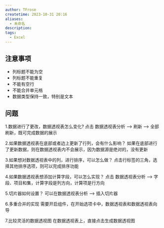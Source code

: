 ```yaml
---
author: TFrose
createtime: 2023-10-31 20:16
aliases:
  - 未命名
description: 
tags:
  - Excel
---
```


## 注意事项
- 列标题不能为空
- 列标题不能重复
- 不能有空行
- 不能合并单元格
- 数据类型保持一致，特别是文本

## 问题
1.数据进行了更改，数据透视表怎么变化?
点击  数据透视表分析 -->  刷新  -->  全部刷新，既可完成数据的展示

2.如果数据透视表在底部或者边上更新了行列，会有什么影响？
如果在底部进行了更新数据，则在数据透视表内不会展示，因为数据源是绝对的，没有更新

3.如果想对数据透视表中的列，进行排序，可以怎么做？
点击行标签的三角，选择其他排序选项，则可以完成排序功能

4.如果数据透视表想添加计算字段，可以怎么实现？
点击  数据透视表分析 -->  字段、项目和集，计算字段是列方向，计算项是行方向

5.切片器如何设置？
可以在数据透视表分析  -->  插入切片器

6.多重合并的实现
需要开启组件，在开始选项卡中，数据透视表和数据透视表向导

7.比较灵活的数据透视图
在数据透视表上，直接点击生成数据透视图

